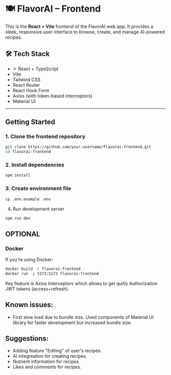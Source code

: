 # 🍽️ FlavorAI – Frontend

This is the **React + Vite** frontend of the FlavorAI web app. It provides a sleek, responsive user interface to browse, create, and manage AI-powered recipes.


## 🛠 Tech Stack

- ⚛ React + TypeScript
-  Vite
-  Tailwind CSS
-  React Router
-  React Hook Form
-  Axios (with token-based interceptors)
-  Material UI
---

## Getting Started

### 1. Clone the frontend repository

```bash
git clone https://github.com/your-username/flavorai-frontend.git
cd flavorai-frontend
```
### 2. Install dependencies
```bash
npm install
```
### 3. Create environment file
```bash
cp .env.example .env
```
4. Run development server
```bash
npm run dev
```

## OPTIONAL

### Docker
If you're using Docker:
```bash
docker build -t flavorai-frontend .
docker run -p 5173:5173 flavorai-frontend
```


Key feature is Axios Interceptors which allows to get quitly Authorization JWT tokens (access+refresh).

## Known issues:
- First slow load due to bundle size. Used components of Material UI library for faster development but increased bundle size. 

## Suggestions:
-  Adding feature "Editing" of user's recipes.
-  AI integreation for creating recipes.
-  Nutrient information for recipes
-  Likes and comments for recipes. 

